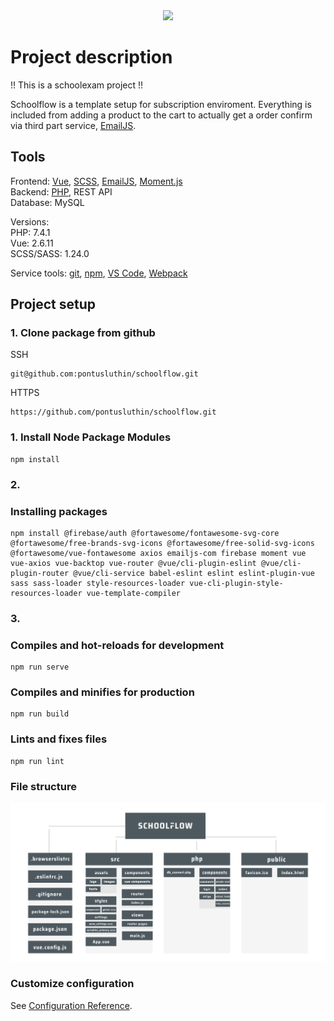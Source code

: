 <div align="center">
    <img src="/src/assets/images/Schoolflow-white-logo.png" width="500px">
</div>

# Project description

!! This is a schoolexam project !!

Schoolflow is a template setup for subscription enviroment. Everything is included from adding a product to the cart to actually get a order confirm via third part service, [EmailJS](https://www.emailjs.com/).

## Tools

Frontend: [Vue](https://vuejs.org/), [SCSS](https://sass-lang.com/documentation/syntax), [EmailJS](https://www.emailjs.com/), [Moment.js](https://momentjs.com/)<br />
Backend: [PHP](https://www.php.net/), REST API
<br />
Database: MySQL

Versions:<br />
PHP: 7.4.1 <br />
Vue: 2.6.11 <br />
SCSS/SASS: 1.24.0 <br />

Service tools: [git](https://git-scm.com/), [npm](https://www.npmjs.com/), [VS Code](https://code.visualstudio.com/), [Webpack](https://webpack.js.org/)

## Project setup


###

### 1. Clone package from github

SSH
``` 
git@github.com:pontusluthin/schoolflow.git
```

HTTPS 
```
https://github.com/pontusluthin/schoolflow.git
```


### 1. Install Node Package Modules
```
npm install
```

### 2.

### Installing packages

```
npm install @firebase/auth @fortawesome/fontawesome-svg-core @fortawesome/free-brands-svg-icons @fortawesome/free-solid-svg-icons @fortawesome/vue-fontawesome axios emailjs-com firebase moment vue vue-axios vue-backtop vue-router @vue/cli-plugin-eslint @vue/cli-plugin-router @vue/cli-service babel-eslint eslint eslint-plugin-vue
sass sass-loader style-resources-loader vue-cli-plugin-style-resources-loader vue-template-compiler
```

### 3.

###  Compiles and hot-reloads for development
```
npm run serve
```

### Compiles and minifies for production
```
npm run build
```

### Lints and fixes files
```
npm run lint
```

### File structure 

<div align="center">
    <img src="/documentation/images/file_structure.png" width="880px">
</div>

### Customize configuration
See [Configuration Reference](https://cli.vuejs.org/config/).
